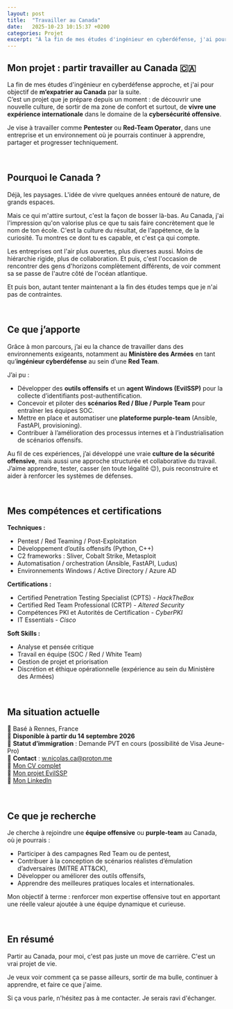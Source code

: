 ```yaml
---
layout: post
title:  "Travailler au Canada"
date:   2025-10-23 10:15:37 +0200
categories: Projet
excerpt: "À la fin de mes études d'ingénieur en cyberdéfense, j'ai pour objectif de m'expatrier au Canada pendant au moins deux ans. Un projet qui allie passion pour la cybersécurité offensive et envie de découvrir une nouvelle culture."
---
```


## Mon projet : partir travailler au Canada 🇨🇦

La fin de mes études d'ingénieur en cyberdéfense approche, et j'ai pour objectif de **m’expatrier au Canada** par la suite.  
C’est un projet que je prépare depuis un moment : de découvrir une nouvelle culture, de sortir de ma zone de confort et surtout, de **vivre une expérience internationale** dans le domaine de la **cybersécurité offensive**.

Je vise à travailler comme **Pentester** ou **Red-Team Operator**, dans une entreprise et un environnement où je pourrais continuer à apprendre, partager et progresser techniquement.

<!--more-->


<br>


## Pourquoi le Canada ?

Déjà, les paysages. L'idée de vivre quelques années entouré de nature, de grands espaces.  

Mais ce qui m'attire surtout, c'est la façon de bosser là-bas. Au Canada, j'ai l'impression qu'on valorise plus ce que tu sais faire concrètement que le nom de ton école. C'est la culture du résultat, de l'appétence, de la curiosité. Tu montres ce dont tu es capable, et c'est ça qui compte.  

Les entreprises ont l'air plus ouvertes, plus diverses aussi. Moins de hiérarchie rigide, plus de collaboration. Et puis, c'est l'occasion de rencontrer des gens d'horizons complètement différents, de voir comment sa se passe de l'autre côté de l'océan atlantique.  

Et puis bon, autant tenter maintenant a la fin des études temps que je n'ai pas de contraintes.

<br>


## Ce que j’apporte

Grâce à mon parcours, j’ai eu la chance de travailler dans des environnements exigeants, notamment au **Ministère des Armées** en tant qu’**ingénieur cyberdéfense** au sein d’une **Red Team**.  

J’ai pu :

- Développer des **outils offensifs** et un **agent Windows (EvilSSP)** pour la collecte d’identifiants post-authentification.  
- Concevoir et piloter des **scénarios Red / Blue / Purple Team** pour entraîner les équipes SOC.  
- Mettre en place et automatiser une **plateforme purple-team** (Ansible, FastAPI, provisioning).  
- Contribuer à l’amélioration des processus internes et à l’industrialisation de scénarios offensifs.

Au fil de ces expériences, j’ai développé une vraie **culture de la sécurité offensive**, mais aussi une approche structurée et collaborative du travail.  
J’aime apprendre, tester, casser (en toute légalité 😉), puis reconstruire et aider à renforcer les systèmes de défenses.

<br>


## Mes compétences et certifications

**Techniques :**
- Pentest / Red Teaming / Post-Exploitation  
- Développement d’outils offensifs (Python, C++)  
- C2 frameworks : Sliver, Cobalt Strike, Metasploit  
- Automatisation / orchestration (Ansible, FastAPI, Ludus)  
- Environnements Windows / Active Directory / Azure AD

**Certifications :**
- Certified Penetration Testing Specialist (CPTS) - *HackTheBox*  
- Certified Red Team Professional (CRTP) - *Altered Security*  
- Compétences PKI et Autorités de Certification - *CyberPKI*  
- IT Essentials - *Cisco*

**Soft Skills :**
- Analyse et pensée critique  
- Travail en équipe (SOC / Red / White Team)  
- Gestion de projet et priorisation  
- Discrétion et éthique opérationnelle (expérience au sein du Ministère des Armées)

<br>


## Ma situation actuelle

📍 Basé à Rennes, France  
📅 **Disponible à partir du 14 septembre 2026**  
🛂 **Statut d’immigration** : Demande PVT en cours (possibilité de Visa Jeune-Pro)  
📧 **Contact** : [w.nicolas.ca@proton.me](mailto:w.nicolas.ca@proton.me)  
🔗 [Mon CV complet](/cv/fr/)  
🔗 [Mon projet EvilSSP](https://github.com/Kuorashi/Evill-SSP)  
🔗 [Mon LinkedIn](https://www.linkedin.com/in/william-n-a45128216/)

<br>


## Ce que je recherche

Je cherche à rejoindre une **équipe offensive** ou **purple-team** au Canada, où je pourrais :
- Participer à des campagnes Red Team ou de pentest,  
- Contribuer à la conception de scénarios réalistes d’émulation d’adversaires (MITRE ATT&CK),  
- Développer ou améliorer des outils offensifs,  
- Apprendre des meilleures pratiques locales et internationales.

Mon objectif à terme : renforcer mon expertise offensive tout en apportant une réelle valeur ajoutée à une équipe dynamique et curieuse.

<br>


## En résumé
Partir au Canada, pour moi, c'est pas juste un move de carrière. C'est un vrai projet de vie.

Je veux voir comment ça se passe ailleurs, sortir de ma bulle, continuer à apprendre, et faire ce que j'aime.  

Si ça vous parle, n'hésitez pas à me contacter. Je serais ravi d'échanger.
